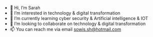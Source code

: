 - 👋 Hi, I’m Sarah
- 👀 I’m interested in technology & digital transformation
- 🌱 I’m currently learning cyber security & Artificial intelligence & IOT
- 💞️ I’m looking to collaborate on technology & digital transformation 
- 📫 You can reach me via email sowis.sh@hotmail.com

<!---
SowisN/SowisN is a ✨ special ✨ repository because its `README.md` (this file) appears on your GitHub profile.
You can click the Preview link to take a look at your changes.
--->
